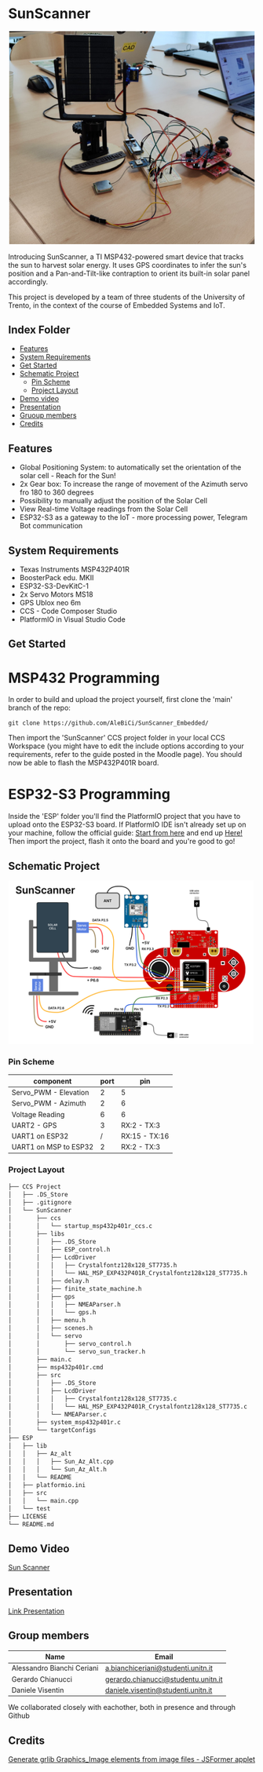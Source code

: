 # SunScanner
<div align='center'> <img src = "img_solar_cell.jpg" alt = "Frame01" width = "500"> </div>

Introducing SunScanner, a TI MSP432-powered smart device that tracks the sun to harvest solar energy.
It uses GPS coordinates to infer the sun's position and a Pan-and-Tilt-like contraption to orient its built-in solar panel accordingly.

This project is developed by a team of three students of the University of Trento, in the context of the course of Embedded Systems and IoT.

## Index Folder

- [Features](#features)
- [System Requirements](#system-requirements)
- [Get Started](#get-started)
- [Schematic Project](#schematic-project)
  -  [Pin Scheme](#pin-scheme)
  -  [Project Layout](#project-layout)
- [Demo video](#demo-video)
- [Presentation](#presentation)
- [Gruoup members](#group-members)
- [Credits](#credits)


## Features

- Global Positioning System: to automatically set the orientation of the solar cell - Reach for the Sun!
- 2x Gear box: To increase the range of movement of the Azimuth servo fro 180 to 360 degrees
- Possibility to manually adjust the position of the Solar Cell
- View Real-time Voltage readings from the Solar Cell
- ESP32-S3 as a gateway to the IoT - more processing power, Telegram Bot communication

## System Requirements

- Texas Instruments MSP432P401R
- BoosterPack edu. MKII
- ESP32-S3-DevKitC-1
- 2x Servo Motors MS18
- GPS Ublox neo 6m
- CCS - Code Composer Studio
- PlatformIO in Visual Studio Code

## Get Started

# MSP432 Programming
In order to build and upload the project yourself, first clone the 'main' branch of the repo:
```
git clone https://github.com/AleBiCi/SunScanner_Embedded/
```
Then import the 'SunScanner' CCS project folder in your local CCS Workspace (you might have to edit the include options according to your requirements, refer to the guide posted in the Moodle page).
You should now be able to flash the MSP432P401R board.
# ESP32-S3 Programming
Inside the 'ESP' folder you'll find the PlatformIO project that you have to upload onto the ESP32-S3 board.
If PlatformIO IDE isn't already set up on your machine, follow the official guide: [Start from here](https://docs.platformio.org/en/latest/core/installation/index.html) and end up [Here!](https://docs.platformio.org/en/latest/integration/ide/vscode.html)
Then import the project, flash it onto the board and you're good to go!

## Schematic Project
<img src = "SunScanner_Schema.png" alt = "Frame01" width = "500"> </div>

### Pin Scheme
|component|port|pin|
|--|--|--|
|Servo_PWM - Elevation|2|5|
|Servo_PWM - Azimuth|2|6|
|Voltage Reading|6|6|
|UART2 - GPS|3|RX:2 - TX:3|
|UART1 on ESP32|/|RX:15 - TX:16|
|UART1 on MSP to ESP32|2|RX:2 - TX:3|

### Project Layout
```
├── CCS Project
│   ├── .DS_Store
│   ├── .gitignore
│   └── SunScanner
│       ├── ccs
│       │   └── startup_msp432p401r_ccs.c
│       ├── libs
│       │   ├── .DS_Store
│       │   ├── ESP_control.h
│       │   ├── LcdDriver
│       │   │   ├── Crystalfontz128x128_ST7735.h
│       │   │   └── HAL_MSP_EXP432P401R_Crystalfontz128x128_ST7735.h
│       │   ├── delay.h
│       │   ├── finite_state_machine.h
│       │   ├── gps
│       │   │   ├── NMEAParser.h
│       │   │   └── gps.h
│       │   ├── menu.h
│       │   ├── scenes.h
│       │   └── servo
│       │       ├── servo_control.h
│       │       └── servo_sun_tracker.h
│       ├── main.c
│       ├── msp432p401r.cmd
│       ├── src
│       │   ├── .DS_Store
│       │   ├── LcdDriver
│       │   │   ├── Crystalfontz128x128_ST7735.c
│       │   │   └── HAL_MSP_EXP432P401R_Crystalfontz128x128_ST7735.c
│       │   └── NMEAParser.c
│       ├── system_msp432p401r.c
│       └── targetConfigs
├── ESP
│   ├── lib
│   │   ├── Az_alt
│   │   │   ├── Sun_Az_Alt.cpp
│   │   │   └── Sun_Az_Alt.h
│   │   └── README
│   ├── platformio.ini
│   ├── src
│   │   └── main.cpp
│   └── test
├── LICENSE
└── README.md
```


## Demo Video
[Sun Scanner](https://youtu.be/7Bo-yUQaSLg)

## Presentation
[Link Presentation](https://docs.google.com/presentation/d/1R6tl_jSoiLLPsk6RGqctIMuoVqyj2pdu-Sd7vOVIlfg/edit?usp=sharing)

## Group members
|Name|Email|
|--|--|
|Alessandro Bianchi Ceriani|a.bianchiceriani@studenti.unitn.it|
|Gerardo Chianucci|gerardo.chianucci@studentu.unitn.it|
|Daniele Visentin|daniele.visentin@studenti.unitn.it|

We collaborated closely with eachother, both in presence and through Github

## Credits

[Generate grlib Graphics_Image elements from image files - JSFormer applet](https://nununoisy.github.io/JSFormer/)


